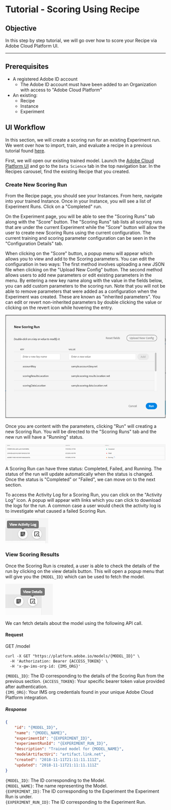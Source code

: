 # Tutorial - Scoring Using Recipe

## Objective
In this step by step tutorial, we will go over how to score your Recipe via Adobe Cloud Platform UI. 

---

## Prerequisites

* A registered Adobe ID account
    * The Adobe ID account must have been added to an Organization with access to "Adobe Cloud Platform"
* An existing: 
    * Recipe
    * Instance
    * Experiment

## UI Workflow

In this section, we will create a scoring run for an existing Experiment run. We went over how to import, train, and evaluate a recipe in a previous tutorial found [here](../how_to_import_train_evaluate_recipe_tutorial/how_to_import_train_evaluate_recipe_tutorial.md).

First, we will open our existing trained model. Launch the [Adobe Cloud Platform UI](https://platform.adobe.com) and go to the `Data Science` tab in the top navigation bar. In the Recipes carousel, find the existing Recipe that you created.

### Create New Scoring Run

From the Recipe page, you should see your Instances. From here, navigate into your trained Instance. Once in your Instance, you will see a list of Experiment Runs. Click on a "Completed" run.

On the Experiment page, you will be able to see the "Scoring Runs" tab along with the "Score" button. The "Scoring Runs" tab lists all scoring runs that are under the current Experiment while the "Score" button will allow the user to create new Scoring Runs using the current configuration. The current training and scoring parameter configuration can be seen in the "Configuration Details" tab. 

When clicking on the "Score" button, a popup menu will appear which allows you to view and add to the Scoring parameters. You can edit the configuration in two ways: The first method involves uploading a new JSON file when clicking on the "Upload New Config" button. The second method allows users to add new parameters or edit existing parameters in the menu. By entering a new key name along with the value in the fields below, you can add custom parameters to the scoring run. Note that you will not be able to remove parameters that were added as a configuration when the Experiment was created. These are known as "inherited parameters". You can edit or revert non-inherited parameters by double clicking the value or clicking on the revert icon while hovering the entry. 

![](new_scoring_run.png)

Once you are content with the parameters, clicking "Run" will creating a new Scoring Run. You will be directed to the "Scoring Runs" tab and the new run will have a "Running" status. 

![](scoring_runs.png)

A Scoring Run can have three status: Completed, Failed, and Running. The status of the run will update automatically when the status is changed. Once the status is "Completed" or "Failed", we can move on to the next section.

To access the Activity Log for a Scoring Run, you can click on the "Activity Log" icon. A popup will appear with links which you can click to download the logs for the run. A common case a user would check the activity log is to investigate what caused a failed Scoring Run.

![](view_log.png)


### View Scoring Results

Once the Scoring Run is created, a user is able to check the details of the run by clicking on the view details button. This will open a popup menu that will give you the `{MODEL_ID}` which can be used to fetch the model.

![](view_details.png)


We can fetch details about the model using the following API call.

#### Request

GET /model

``` SHELL
curl -X GET "https://platform.adobe.io/models/{MODEL_ID}" \
  -H 'Authorization: Bearer {ACCESS_TOKEN}' \
  -H 'x-gw-ims-org-id: {IMS_ORG}'
```

`{MODEL_ID}`: The ID corresponding to the details of the Scoring Run from the previous section.
`{ACCESS_TOKEN}`: Your specific bearer token value provided after authentication.  
`{IMS_ORG}`: Your IMS org credentials found in your unique Adobe Cloud Platform integration.  

##### Response

``` JSON
{
    "id": "{MODEL_ID}",
    "name": "{MODEL_NAME}",
    "experimentId": "{EXPERIMENT_ID}",
    "experimentRunId": "{EXPERIMENT_RUN_ID}",
    "description": "Trained model for {MODEL_NAME}",
    "modelArtifactUri": "artifact.link.net",
    "created": "2018-11-11T21:11:11.111Z",
    "updated": "2018-11-11T21:11:11.111Z"
}
```

`{MODEL_ID}`: The ID corresponding to the Model.  
`{MODEL_NAME}`: The name representing the Model.  
`{EXPERIMENT_ID}`:  The ID corresponding to the Experiment the Experiment Run is under.  
`{EXPERIMENT_RUN_ID}`: The ID corresponding to the Experiment Run. 